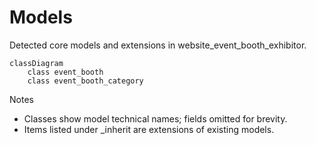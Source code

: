 # Models

Detected core models and extensions in website_event_booth_exhibitor.

```mermaid
classDiagram
    class event_booth
    class event_booth_category
```

Notes
- Classes show model technical names; fields omitted for brevity.
- Items listed under _inherit are extensions of existing models.
